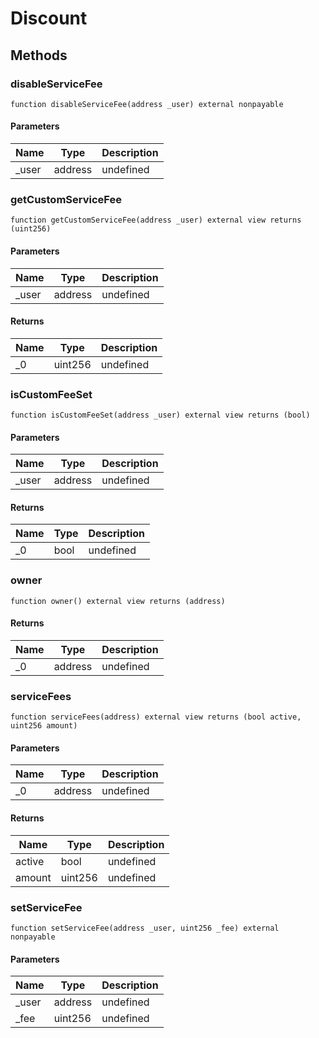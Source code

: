 # Discount









## Methods

### disableServiceFee

```solidity
function disableServiceFee(address _user) external nonpayable
```





#### Parameters

| Name | Type | Description |
|---|---|---|
| _user | address | undefined

### getCustomServiceFee

```solidity
function getCustomServiceFee(address _user) external view returns (uint256)
```





#### Parameters

| Name | Type | Description |
|---|---|---|
| _user | address | undefined

#### Returns

| Name | Type | Description |
|---|---|---|
| _0 | uint256 | undefined

### isCustomFeeSet

```solidity
function isCustomFeeSet(address _user) external view returns (bool)
```





#### Parameters

| Name | Type | Description |
|---|---|---|
| _user | address | undefined

#### Returns

| Name | Type | Description |
|---|---|---|
| _0 | bool | undefined

### owner

```solidity
function owner() external view returns (address)
```






#### Returns

| Name | Type | Description |
|---|---|---|
| _0 | address | undefined

### serviceFees

```solidity
function serviceFees(address) external view returns (bool active, uint256 amount)
```





#### Parameters

| Name | Type | Description |
|---|---|---|
| _0 | address | undefined

#### Returns

| Name | Type | Description |
|---|---|---|
| active | bool | undefined
| amount | uint256 | undefined

### setServiceFee

```solidity
function setServiceFee(address _user, uint256 _fee) external nonpayable
```





#### Parameters

| Name | Type | Description |
|---|---|---|
| _user | address | undefined
| _fee | uint256 | undefined




